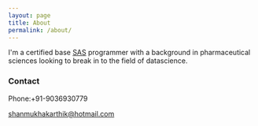```yaml
---
layout: page
title: About
permalink: /about/
---
```



I'm a certified base [SAS](https://www.youracclaim.com/badges/48a9b6ef-59f3-4c5f-9c3a-3e9b86b6fd81) programmer  with a background in pharmaceutical sciences looking to break in to the field of datascience.



### Contact

Phone:+91-9036930779

[shanmukhakarthik@hotmail.com](mailto:shanmukhakarthik@hotmail.com)